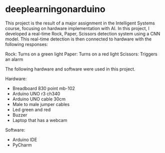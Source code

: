 # deeplearningonarduino

This project is the result of a major assignment in the Intelligent Systems course, focusing on hardware implementation with AI. In this project, I developed a real-time Rock, Paper, Scissors detection system using a CNN model. This real-time detection is then connected to hardware with the following responses:

Rock: Turns on a green light
Paper: Turns on a red light
Scissors: Triggers an alarm

The following hardware and software were used in this project.

Hardware:
- Breadboard 830 point mb-102
- Arduino UNO r3 ch340
- Arduino UNO cable 30cm
- Male to male jumper cables
- Led green and red
- Buzzer
- Laptop that has a webcam
  
Software:
- Arduino IDE
- PyCharm

